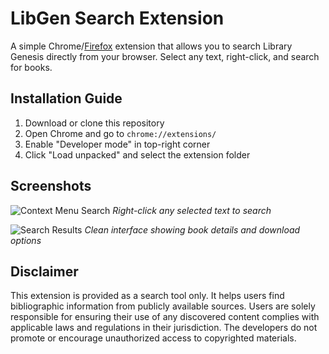 # LibGen Search Extension

A simple Chrome/[Firefox](https://github.com/smoqadam/lbgndl/tree/firefox) extension that allows you to search Library Genesis directly from your browser. Select any text, right-click, and search for books.


## Installation Guide
1. Download or clone this repository
2. Open Chrome and go to `chrome://extensions/`
3. Enable "Developer mode" in top-right corner
4. Click "Load unpacked" and select the extension folder

## Screenshots

![Context Menu Search](https://github.com/user-attachments/assets/e8f97951-a847-4c0a-9648-05bf923362d0)
*Right-click any selected text to search*

![Search Results](https://github.com/user-attachments/assets/f61e8776-601b-47bc-a449-d795def633c1)
*Clean interface showing book details and download options*


## Disclaimer
This extension is provided as a search tool only. It helps users find bibliographic information from publicly available sources. Users are solely responsible for ensuring their use of any discovered content complies with applicable laws and regulations in their jurisdiction. The developers do not promote or encourage unauthorized access to copyrighted materials.

